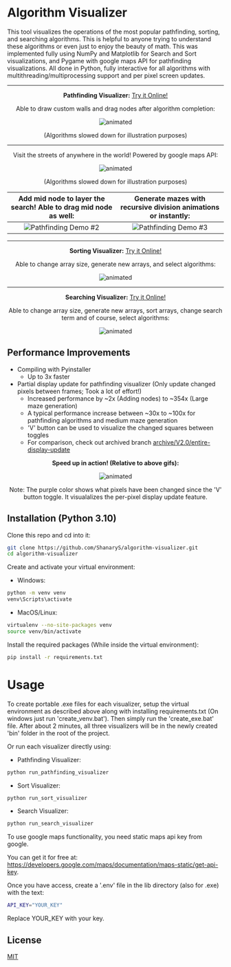 # Algorithm Visualizer

This tool visualizes the operations of the most popular pathfinding, sorting, and searching algorithms. This is helpful to anyone trying to understand these algorithms or even just to enjoy the beauty of math. This was implemented fully using NumPy and Matplotlib for Search and Sort visualizations, and Pygame with google maps API for pathfinding visualizations. All done in Python, fully interactive for all algorithms with multithreading/multiprocessing support and per pixel screen updates.

***

<p align="center">
  <strong>Pathfinding Visualizer:</strong> <a href="https://replit.com/@ShanaryS/Pathfinding-Visualizer?v=1">Try it Online!</a>
</p>

<p align="center">
  Able to draw custom walls and drag nodes after algorithm completion:
</p>

<p align="center">
  <img src="https://user-images.githubusercontent.com/86130442/132488928-2ddace80-7be9-404d-903e-ecfe360bbf7f.gif" alt="animated" />
</p>

<p align="center">
  (Algorithms slowed down for illustration purposes)
</p>

***

<p align="center">
  Visit the streets of anywhere in the world! Powered by google maps API:
</p>

<p align="center">
  <img src="https://user-images.githubusercontent.com/86130442/135311945-822a86b2-e09a-480d-bd98-c21d604a2f8f.gif" alt="animated" />
</p>

<p align="center">
  (Algorithms slowed down for illustration purposes)
</p>

Add mid node to layer the search! Able to drag mid node as well:             |  Generate mazes with recursive division animations or instantly:
:-------------------------:|:-------------------------:
![Pathfinding Demo #2](https://user-images.githubusercontent.com/86130442/132563386-554f632d-e1bf-41f8-9e5d-1f6e06487186.gif)  |  ![Pathfinding Demo #3](https://user-images.githubusercontent.com/86130442/132563681-c7387b5b-f8b3-4e7b-9578-34428a0f850c.gif)

***

<p align="center">
  <strong>Sorting Visualizer:</strong> <a href="https://replit.com/@ShanaryS/Sorting-Visualizer?v=1">Try it Online!</a>
</p>

<p align="center">
  Able to change array size, generate new arrays, and select algorithms:
</p>

<p align="center">
  <img src="https://user-images.githubusercontent.com/86130442/131289060-9d2ca6a5-ad37-464c-bcdc-fbd57ab08cdd.gif" alt="animated" />
</p>

***

<p align="center">
  <strong>Searching Visualizer:</strong> <a href="https://replit.com/@ShanaryS/Searching-Visualizer?v=1">Try it Online!</a>
</p>

<p align="center">
  Able to change array size, generate new arrays, sort arrays, change search term and of course, select algorithms:
</p>

<p align="center">
  <img src="https://user-images.githubusercontent.com/86130442/131287945-a9409a1d-7f8e-4396-af52-14591e421225.gif" alt="animated" />
</p>

## Performance Improvements

* Compiling with Pyinstaller
  * Up to 3x faster
* Partial display update for pathfinding visualizer (Only update changed pixels between frames; Took a lot of effort!)
  * Increased performance by ~2x (Adding nodes) to ~354x (Large maze generation)
  * A typical performance increase between ~30x to ~100x for pathfinding algorithms and medium maze generation
  * 'V' button can be used to visualize the changed squares between toggles
  * For comparison, check out archived branch [archive/V2.0/entire-display-update](https://github.com/ShanaryS/algorithm-visualizer/tree/archive/V2.0/entire-display-update)

<p align="center">
  <strong>Speed up in action! (Relative to above gifs):</strong>
</p>

<p align="center">
  <img src="https://user-images.githubusercontent.com/86130442/160454970-8e499a0f-32ee-4165-8376-856f05f726f1.gif" alt="animated" />
</p>

<p align="center">
  Note: The purple color shows what pixels have been changed since the 'V' button toggle. It visualalizes the per-pixel display update feature.
</p>

## Installation (Python 3.10)

Clone this repo and cd into it:

```bash
git clone https://github.com/ShanaryS/algorithm-visualizer.git
cd algorithm-visualizer
```

Create and activate your virtual environment:

* Windows:
```bash
python -m venv venv
venv\Scripts\activate
```

* MacOS/Linux:
```bash
virtualenv --no-site-packages venv
source venv/bin/activate
```

Install the required packages (While inside the virtual environment):

```bash
pip install -r requirements.txt
```

# Usage

To create portable .exe files for each visualizer, setup the virtual environment as described above along with installing requirements.txt (On windows just run 'create_venv.bat').
Then simply run the 'create_exe.bat' file. After about 2 minutes, all three visualizers will be in the newly created 'bin' folder in the root of the project.

Or run each visualizer directly using:

* Pathfinding Visualizer:
```bash
python run_pathfinding_visualizer
```

* Sort Visualizer:
```bash
python run_sort_visualizer
```

* Search Visualizer:
```bash
python run_search_visualizer
```

To use google maps functionality, you need static maps api key from google.

You can get it for free at: https://developers.google.com/maps/documentation/maps-static/get-api-key.

Once you have access, create a '.env' file in the lib directory (also for .exe) with the text:
```bash
API_KEY="YOUR_KEY"
```
Replace YOUR_KEY with your key.

## License
[MIT](https://github.com/ShanaryS/algorithm-visualizer/blob/main/LICENSE)
